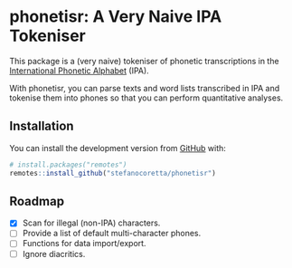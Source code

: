 
<!-- README.md is generated from README.Rmd. Please edit that file -->

# phonetisr: A Very Naive IPA Tokeniser

<!-- badges: start -->
<!-- badges: end -->

This package is a (very naive) tokeniser of phonetic transcriptions in
the [International Phonetic
Alphabet](https://www.internationalphoneticassociation.org/content/ipa-chart)
(IPA).

With phonetisr, you can parse texts and word lists transcribed in IPA
and tokenise them into phones so that you can perform quantitative
analyses.

## Installation

You can install the development version from
[GitHub](https://github.com/) with:

``` r
# install.packages("remotes")
remotes::install_github("stefanocoretta/phonetisr")
```

## Roadmap

-   [x] Scan for illegal (non-IPA) characters.
-   [ ] Provide a list of default multi-character phones.
-   [ ] Functions for data import/export.
-   [ ] Ignore diacritics.
